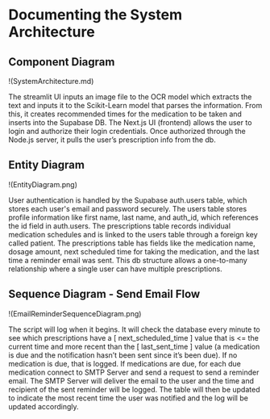 # Documenting the System Architecture

## Component Diagram
!(SystemArchitecture.md)

The streamlit UI inputs an image file to the OCR model which extracts the text and inputs it to the Scikit-Learn model that parses the information. From this, it creates recommended times for the medication to be taken and inserts into the Supabase DB. 
The Next.js UI (frontend) allows the user to login and authorize their login credentials. Once authorized through the Node.js server, it pulls the user’s prescription info from the db.

## Entity Diagram
!(EntityDiagram.png)

User authentication is handled by the Supabase auth.users table, which stores each user's email and password securely. The users table stores profile information like first name, last name, and auth_id, which references the id field in auth.users. The prescriptions table records individual medication schedules and is linked to the users table through a foreign key called patient. The prescriptions table has fields like the medication name, dosage amount, next scheduled time for taking the medication, and the last time a reminder email was sent. This db structure allows a one-to-many relationship where a single user can have multiple prescriptions.

## Sequence Diagram - Send Email Flow
!(EmailReminderSequenceDiagram.png)

The script will log when it begins. It will check the database every minute to see which prescriptions have a [ next_scheduled_time ] value that is <= the current time and more recent than the [ last_sent_time ] value (a medication is due and the notification hasn’t been sent since it’s been due). If no medication is due, that is logged. If medications are due, for each due medication connect to SMTP Server and send a request to send a reminder email. The SMTP Server will deliver the email to the user and the time and recipient of the sent reminder will be logged. The table will then be updated to indicate the most recent time the user was notified and the log will be updated accordingly. 
